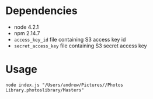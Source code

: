 Dependencies
============
- node 4.2.1
- npm  2.14.7
- `access_key_id` file containing S3 access key id
- `secret_access_key` file containing S3 secret access key

Usage
====

    node index.js "/Users/andrew/Pictures//Photos Library.photoslibrary/Masters"
